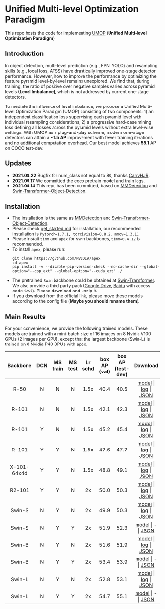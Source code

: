 # Unified Multi-level Optimization Paradigm
This repo hosts the code for implementing [UMOP](https://arxiv.org/abs/2109.07217) (**Unified Multi-level Optimization Paradigm**).

## Introduction
In object detection, multi-level prediction (e.g., FPN, YOLO) and resampling skills (e.g., focal loss, ATSS) have drastically improved one-stage detector performance. However, how to improve the performance by optimizing the feature pyramid level-by-level remains unexplored. We find that, during training, the ratio of positive over negative samples varies across pyramid levels **(Level Imbalance)**, which is not addressed by current one-stage detectors. 

To mediate the influence of level imbalance, we propose a Unified Multi-level Optimization Paradigm (UMOP) consisting of two components: 1) an independent classification loss supervising each pyramid level with individual resampling considerations; 2) a progressive hard-case mining loss defining all losses across the pyramid levels without extra level-wise settings. With UMOP as a plug-and-play scheme, modern one-stage detectors can attain a **~1.5 AP** improvement with fewer training iterations and no additional computation overhead. Our best model achieves **55.1** AP on COCO test-dev. 

## Updates
- **2021.09.22** Bugfix for num_class not equal to 80, thanks [CarryHJR](https://github.com/CarryHJR?tab=repositories).
- **2021.09.17** We committed the coco pretrain model and train logs.
- **2021.09.14** This repo has been committed, based on [MMDetection](https://github.com/open-mmlab/mmdetection/tree/a1cecf63c713c53941b8dcf8a9d762baf8511f2c) and [Swin-Transformer-Object-Detection](https://github.com/SwinTransformer/Swin-Transformer-Object-Detection).

## Installation
- The installation is the same as [MMDetection](https://github.com/open-mmlab/mmdetection/tree/a1cecf63c713c53941b8dcf8a9d762baf8511f2c) and [Swin-Transformer-Object-Detection](https://github.com/SwinTransformer/Swin-Transformer-Object-Detection).
- Please check [get_started.md](docs/get_started.md) for installation, our recommended installation is `Pytorch=1.7.1, torcivision=0.8.2, mmcv=1.3.11`
- Please install `timm` and `apex` for swin backbones, `timm=0.4.12` is recommended.
- To install `apex`, please run:
  ```
  git clone https://github.com/NVIDIA/apex
  cd apex
  pip install -v --disable-pip-version-check --no-cache-dir --global-option="--cpp_ext" --global-option="--cuda_ext" ./
  ```
- The pretrained `Swin` backbone could be obtained at [Swin-Transformer](https://github.com/microsoft/Swin-Transformer). We also provide a third party pack ([Google Drive](https://drive.google.com/file/d/1b8VXGqI2TRkOSjueDr1sQNb6eBMAiUc0/view?usp=sharing), [Baidu](https://pan.baidu.com/s/1u3a8yw3mNcjzfu0xEVGQNg) with access code `io5i`). Please download and unzip it.
- If you download from the official link, please move these models according to the config file (**Maybe you should rename them**).

## Main Results
For your convenience, we provide the following trained models. These models are trained with a mini-batch size of 16 images on 8 Nvidia V100 GPUs (2 images per GPU), except that the largest backbone (Swin-L) is trained on 8 Nvidia P40 GPUs with [apex](https://github.com/NVIDIA/apex).

| Backbone     | DCN | MS <br> train | MS <br> test |Lr <br> schd | box AP <br> (val) | box AP <br> (test-dev) | Download |
|:------------:|:---:|:--------:|:-------:|:------:|:------------:|:-----------------:|:--------:|
| R-50         | N   | N        | N       | 1.5x   | 40.4         | 40.5              | [model](https://drive.google.com/file/d/1sP1C6BRQub_NMCZlQm1AYUt2fv_B9UMp/view?usp=sharing) &#124; [log](https://drive.google.com/file/d/1ndLSgjs9NaUb4IQ63wvNy-Q23ESDWzMP/view?usp=sharing) &#124; [JSON](https://drive.google.com/file/d/1roc5lQTEjwyALew2RkO36TMUJzl39ey8/view?usp=sharing)|
| R-101        | N   | N        | N       | 1.5x   | 42.1         | 42.3              | [model](https://drive.google.com/file/d/1GtB9e25Dpu8qtkrozV8eHDB5Lxvtq2PW/view?usp=sharing) &#124; [log](https://drive.google.com/file/d/1wxybC-3worV6L2nru9YzGkHF-gO7LtPe/view?usp=sharing) &#124; [JSON](https://drive.google.com/file/d/1XApYHxuimErvFQdkduSCsflBQpkSpGET/view?usp=sharing)|
| R-101        | Y   | N        | N       | 1.5x   | 45.2         | 45.4              | [model](https://drive.google.com/file/d/1dtJTiBNGhA-Z_OgXwmfWynbHssvYC49-/view?usp=sharing) &#124; [log](https://drive.google.com/file/d/1SUJdVxl3k6d220u5kYoW7Z_FmZVnFRbi/view?usp=sharing) &#124; [JSON](https://drive.google.com/file/d/1TWlk9v41QPH7uEJja2wjnnz_9azoj3vx/view?usp=sharing)|
| R-101        | Y   | Y        | N       | 1.5x   | 47.6         | 47.7              | [model](https://drive.google.com/file/d/1f2QBWs5evb5_xtOmT8B4W9aH1aWO0bkZ/view?usp=sharing) &#124; [log](https://drive.google.com/file/d/1pjXhSAnnjOucqTL602I3vOPH0CXNaPnb/view?usp=sharing) &#124; [JSON](https://drive.google.com/file/d/1fM6ZGXsPetWGfGyIKpLvZwTTHKTXRzuu/view?usp=sharing)|
| X-101-64x4d  | Y   | Y        | N       | 1.5x   | 48.8         | 49.1              | [model](https://drive.google.com/file/d/1LLsFCzXPywhiwyhokeq9ltdgZVbVRlKN/view?usp=sharing) &#124; [log](https://drive.google.com/file/d/10eJjyl5rtZ-TeNUjCk0BYclqXNBvLxEz/view?usp=sharing) &#124; [JSON](https://drive.google.com/file/d/1BC51Q27B0RpX3qnqDHNYyeX42N2sxTix/view?usp=sharing)|
| R2-101       | Y   | Y        | N       | 2x     | 50.0         | 50.3              | [model](https://drive.google.com/file/d/1AvFiwi4k-VpG3NjRY29gWz8Q9Lm0zxZb/view?usp=sharing) &#124; [log](https://drive.google.com/file/d/12vx4RzZ-uPQll76zGnE4Mr05Wzb_DrEh/view?usp=sharing) &#124; [JSON](https://drive.google.com/file/d/1hMJl4qK2TQdw_mk4qRfGckcZ52V5jR-z/view?usp=sharing)|
| Swin-S       | N   | Y        | N       | 2x     | 49.9         | 50.3              | [model](https://drive.google.com/file/d/1e4SZ7K_PQUEf0bLBZWJ6BmtOJFt6Mp-V/view?usp=sharing) &#124; [log](https://drive.google.com/file/d/17qQWWsY8a5Vi3dmDWXwSFHJByUOzze0c/view?usp=sharing) &#124; [JSON](https://drive.google.com/file/d/1gvbZgj2wVsGJq51OXc0qRuGPV74KvvmP/view?usp=sharing)|
| Swin-S       | N   | Y        | Y       | 2x     | 51.9         | 52.3              | [model](https://drive.google.com/file/d/1e4SZ7K_PQUEf0bLBZWJ6BmtOJFt6Mp-V/view?usp=sharing) &#124; - &#124; [JSON](https://drive.google.com/file/d/1fCRTX1x7D6KIlRqNRe6FZnT_Gspx3t1b/view?usp=sharing)|
| Swin-B       | N   | Y        | N       | 2x     | 51.6         | 51.9              | [model](https://drive.google.com/file/d/1mmKUNN81VSwEVmRQuIBgKxrOsl_8AadG/view?usp=sharing) &#124; [log](https://drive.google.com/file/d/1xzIPr5trn9AmpAbnNTtfc4T5rfwBSDqM/view?usp=sharing) &#124; [JSON](https://drive.google.com/file/d/1hZ_n2JIqxCl0ARWt7I5XQ4_OyWYMrcyd/view?usp=sharing)|
| Swin-B       | N   | Y        | Y       | 2x     | 53.4         | 53.9              | [model](https://drive.google.com/file/d/1mmKUNN81VSwEVmRQuIBgKxrOsl_8AadG/view?usp=sharing) &#124; - &#124; [JSON](https://drive.google.com/file/d/1YS4BPjkNfh2vS_nSEADbq3a2v7b8Ig9a/view?usp=sharing)|
| Swin-L       | N   | Y        | N       | 2x     | 52.8         | 53.1              | [model](https://drive.google.com/file/d/1xnUz4Jlz2NFgFNHLnj3Am7K6d5hfjpaG/view?usp=sharing) &#124; [log](https://drive.google.com/file/d/17p-I0WZbkh1TULY7pn8joUjt10CtntSL/view?usp=sharing) &#124; [JSON](https://drive.google.com/file/d/1p4Whr81dJ1rUB2UBwyM_fZOBWmfCGWXs/view?usp=sharing)|
| Swin-L       | N   | Y        | Y       | 2x     | 54.7         | 55.1              | [model](https://drive.google.com/file/d/1xnUz4Jlz2NFgFNHLnj3Am7K6d5hfjpaG/view?usp=sharing) &#124; - &#124; [JSON](https://drive.google.com/file/d/1T3wPYi9zesSq7A9s0TRqv_LL5zHjzNFp/view?usp=sharing)|
